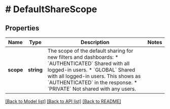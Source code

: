 # # DefaultShareScope

## Properties

Name | Type | Description | Notes
------------ | ------------- | ------------- | -------------
**scope** | **string** | The scope of the default sharing for new filters and dashboards:   *  &#x60;AUTHENTICATED&#x60; Shared with all logged-in users.  *  &#x60;GLOBAL&#x60; Shared with all logged-in users. This shows as &#x60;AUTHENTICATED&#x60; in the response.  *  &#x60;PRIVATE&#x60; Not shared with any users. |

[[Back to Model list]](../../README.md#models) [[Back to API list]](../../README.md#endpoints) [[Back to README]](../../README.md)

